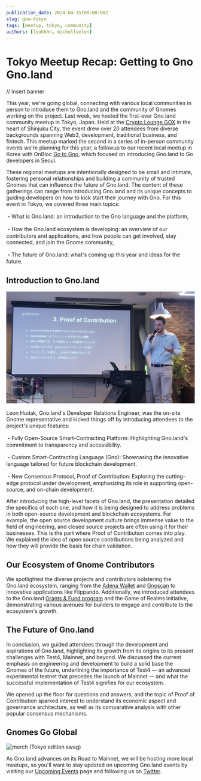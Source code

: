 ```yaml
---
publication_date: 2024-04-15T00:00:00Z
slug: gno-tokyo
tags: [meetup, tokyo, community]
authors: [leohhhn, michelleelen]
---
```


# Tokyo Meetup Recap: Getting to Gno Gno.land
// insert banner

This year, we're going global, connecting with various local communities in 
person to introduce them to Gno.land and the community of Gnomes working on the
project. Last week, we hosted the first-ever Gno.land community meetup in Tokyo, 
Japan. Held at the [Crypto Lounge GOX](https://cryptoloungegox.com/) in the heart
of Shinjuku City, the event drew over 20 attendees from diverse backgrounds spanning 
Web3, development, traditional business, and fintech. This meetup marked the second
in a series of in-person community events we're planning for this year, a followup 
to our recent local meetup in Korea with OnBloc
[Go to Gno](https://medium.com/onbloc/go-to-gno-recap-intro-to-the-gno-stack-with-memeland-284a43d7f620),
which focused on introducing Gno.land to Go developers in Seoul.

These regional meetups are intentionally designed to be small and intimate, 
fostering personal relationships and building a community of trusted Gnomes 
that can influence the future of Gno.land. The content of these gatherings can 
range from introducing Gno.land and its unique concepts to guiding developers on 
how to kick start their journey with Gno. For this event in Tokyo, we covered 
three main topics:

・What is Gno.land: an introduction to the Gno language and the platform,

・How the Gno.land ecosystem is developing: an overview of our contributors and applications, and how people can get involved, stay connected, and join the Gnome community,

・The future of Gno.land: what's coming up this year and ideas for the future.

## Introduction to Gno.land
![presentation](https://raw.githubusercontent.com/gnolang/blog/e338a91f47f18a62847cf68c35e450e293a50ce3/posts/2024-04-15_gno-tokyo/src/thumbs/leon-poc.png)

Leon Hudak, Gno.land's Developer Relations Engineer, was the on-site Gnome
representative and kicked things off by introducing attendees to the project's 
unique features:

・Fully Open-Source Smart-Contracting Platform: Highlighting Gno.land's commitment to transparency and accessibility. 

・Custom Smart-Contracting Language (Gno): Showcasing the innovative language tailored for future blockchain development. 

・New Consensus Protocol, Proof of Contribution: Exploring the cutting-edge protocol under development, emphasizing its role in supporting open-source, and on-chain development.

After introducing the high-level facets of Gno.land, the presentation
detailed the specifics of each one, and how it is being designed to address 
problems in both open-source development and blockchain ecosystems. For example,
the open source development culture brings immense value to the field of engineering, 
and closed source projects are often using it for their businesses. This is the
part where Proof of Contribution comes into play. We explained the idea of open 
source contributions being analyzed and how they will provide the basis for 
chain validation.

## Our Ecosystem of Gnome Contributors
We spotlighted the diverse projects and contributors bolstering the Gno.land 
ecosystem, ranging from the [Adena Wallet](https://adena.app) and
[Gnoscan](https://gnoscan.io) to innovative applications like Flippando. 
Additionally, we introduced attendees to the Gno.land
[Grants & Fund program](https://github.com/gnolang/ecosystem-fund-grants)
and the Game of Realms initiative, demonstrating various avenues for builders to
engage and contribute to the ecosystem's growth.

## The Future of Gno.land
In conclusion, we guided attendees through the development and aspirations of 
Gno.land, highlighting its growth from its origins to its present challenges 
with Test4, Mainnet, and beyond. We discussed the current emphasis 
on engineering and development to build a solid base the Gnomes of the future,
underlining the importance of Test4 — an advanced experimental testnet that 
precedes the launch of Mainnet — and what the successful implementation of Test4 
signifies for our ecosystem.

We opened up the floor for questions and answers, and the topic of Proof of 
Contribution sparked interest to understand its economic aspect and governance
architecture, as well as its comparative analysis with other popular consensus 
mechanisms.

## Gnomes Go Global
![merch](https://github.com/gnolang/blog/assets/117160070/654038f3-143d-45de-91c5-7f0643389ab8)
(Tokyo edition swag)

As Gno.land advances on its Road to Mainnet, we will be hosting more local
meetups, so you'll want to stay updated on upcoming Gno.land events by visiting 
our [Upcoming Events](https://gno.land/events) page and following us on 
[Twitter](https://twitter.com/_gnoland).
